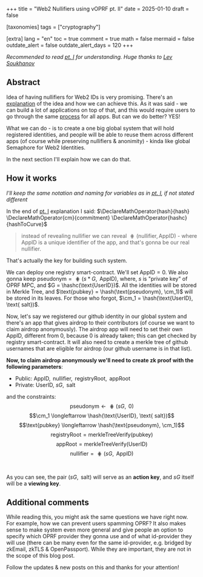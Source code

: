 +++
title = "Web2 Nullifiers using vOPRF pt. II"
date = 2025-01-10
draft = false

[taxonomies]
tags = ["cryptography"]

[extra]
lang = "en"
toc = true
comment = true
math = false
mermaid = false
outdate_alert = false
outdate_alert_days = 120
+++

*Recommended to read [pt. I](https://curryrasul.com/blog/web2-nullifiers/) for understanding. Huge thanks to [Lev Soukhanov](https://x.com/levs57)*

## Abstract

Idea of having nullifiers for Web2 IDs is very promising. There's an [explanation](https://curryrasul.com/blog/web2-nullifiers/) of the idea and how we can achieve this. 
As it was said - we can build a lot of applications on top of that, and this would require users to go through the same [process](https://hackmd.io/ZvEwTGJcS5G_QguY8SvSxQ#Main-protocol) for all apps. But can we do better? YES!

What we can do - is to create a one big global system that will hold registered identities, and people will be able to reuse them across different apps (of course while preserving nullifiers & anonimity) - kinda like global Semaphore for Web2 Identities.

In the next section I'll explain how we can do that.

## How it works

*I'll keep the same notation and naming for variables as in [pt. I](https://curryrasul.com/blog/web2-nullifiers/), if not stated different*

In the end of [pt. I](https://curryrasul.com/blog/web2-nullifiers/) explanation I said:           $\DeclareMathOperator{hash}{hash}                           \DeclareMathOperator{cm}{commitment}                        \DeclareMathOperator{hashc}{hashToCurve}$
> instead of revealing nullifier we can reveal $\hash(\text{nullifier}, \text{AppID})$ - where $\text{AppID}$ is a unique identifier of the app, and that's gonna be our real nullifier.

That's actually the key for building such system.

We can deploy one registry smart-contract. We'll set $\text{AppID} = 0$. We also gonna keep $\text{pseudonym} = \hash(s * G, \text{ AppID})$, where, $s$ is "private key" of OPRF MPC, and $G = \hashc(\text{UserID})$.
All the identities will be stored in Merkle Tree, and $\text{pubkey} = \hash(\text{pseudonym}, \cm_1)$ will be stored in its leaves. 
For those who forgot, $\cm_1 = \hash(\text{UserID}, \text{ salt})$.

Now, let's say we registered our github identity in our global system and there's an app that gives airdrop to their contributors (of course we want to claim airdrop anonymously). The airdrop app will need to set their own $\text{AppID}$, different from 0, because 0 is already taken; this can get checked by registry smart-contract. It will also need to create a merkle tree of github usernames that are eligible for airdrop (our github username is in that list).

**Now, to claim airdrop anonymously we'll need to create zk proof with the following parameters**:
* Public: $\text{AppID}, \text{ nullifier}, \text{ registryRoot}, \text{ appRoot}$
* Private: $\text{UserID, } sG, \text{ salt}$

and the constraints:
$$\text{pseudonym} \longleftarrow \hash(sG, \text{ 0})$$ $$\cm_1 \longleftarrow \hash(\text{UserID}, \text{ salt})$$ $$\text{pubkey} \longleftarrow \hash(\text{pseudonym}, \cm_1)$$ $$\text{registryRoot} = \text{merkleTreeVerify(pubkey)}$$ $$\text{appRoot} = \text{merkleTreeVerify(UserID)}$$ $$\text{nullifier} = \hash(sG, \text{ AppID})$$

<br>

As you can see, the pair $(sG, \text{ salt})$ will serve as an **action key**, and $sG$ itself will be a **viewing key**.

## Additional comments

While reading this, you might ask the same questions we have right now. For example, how we can prevent users spamming OPRF? It also makes sense to make system even more general and give people an option to specify which OPRF provider they gonna use and of what id-provider they will use (there can be many even for the same id-provider, e.g. bridged by zkEmail, zkTLS & OpenPassport).
While they are important, they are not in the scope of this blog post. 

Follow the updates & new posts on this and thanks for your attention! 


